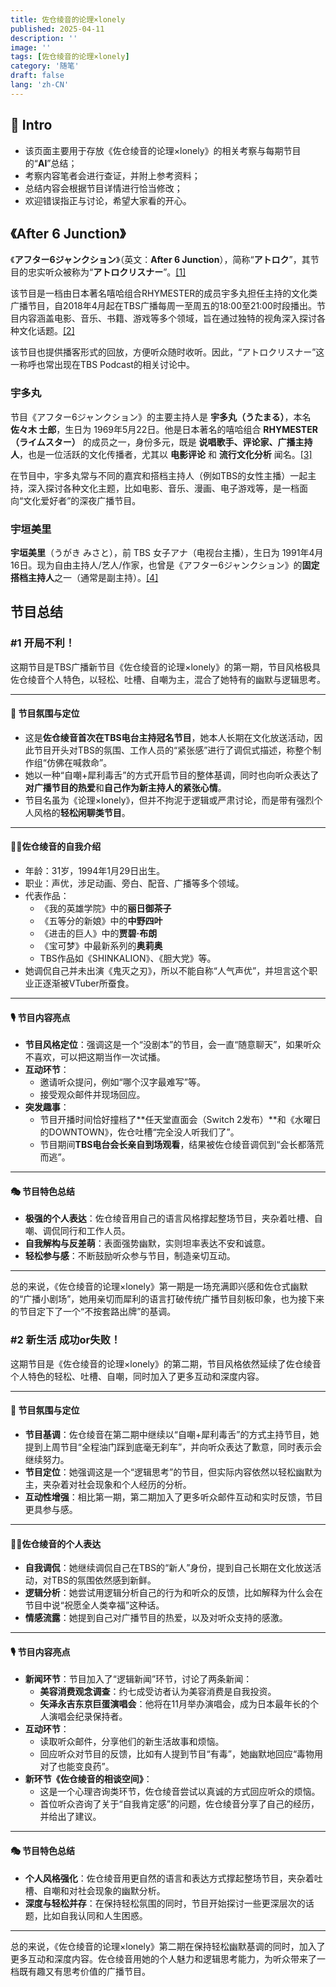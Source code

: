 ```yaml
---
title: 佐仓绫音的论理×lonely
published: 2025-04-11
description: ''
image: ''
tags: [佐仓绫音的论理×lonely]
category: '随笔'
draft: false 
lang: 'zh-CN'
---
```

## 🎈 Intro

* 该页面主要用于存放《佐仓绫音的论理×lonely》的相关考察与每期节目的“**AI**”总结；
* 考察内容笔者会进行查证，并附上参考资料；
* 总结内容会根据节目详情进行恰当修改；
* 欢迎错误指正与讨论，希望大家看的开心。

## 《After 6 Junction》

《**アフター6ジャンクション**》（英文：**After 6 Junction**），简称“**アトロク**”，其节目的忠实听众被称为“**アトロクリスナー**”。[\[1\]](https://popscene.jp/news/040498)

该节目是一档由日本著名嘻哈组合RHYMESTER的成员宇多丸担任主持的文化类广播节目，自2018年4月起在TBS广播每周一至周五的18:00至21:00时段播出。节目内容涵盖电影、音乐、书籍、游戏等多个领域，旨在通过独特的视角深入探讨各种文化话题。[\[2\]](https://threefivethree.hatenablog.jp/entry/2021/01/10/150240)

该节目也提供播客形式的回放，方便听众随时收听。因此，“アトロクリスナー”这一称呼也常出现在TBS Podcast的相关讨论中。

### 宇多丸

节目《アフター6ジャンクション》的主要主持人是 **宇多丸（うたまる）**，本名 **佐々木 士郎**，生日为 1969年5月22日。他是日本著名的嘻哈组合 **RHYMESTER（ライムスター）** 的成员之一，身份多元，既是 **说唱歌手、评论家、广播主持人**，也是一位活跃的文化传播者，尤其以 **电影评论** 和 **流行文化分析** 闻名。[\[3\]](https://ja.wikipedia.org/wiki/%E5%AE%87%E5%A4%9A%E4%B8%B8#%E3%83%A9%E3%82%B8%E3%82%AA)

在节目中，宇多丸常与不同的嘉宾和搭档主持人（例如TBS的女性主播）一起主持，深入探讨各种文化主题，比如电影、音乐、漫画、电子游戏等，是一档面向“文化爱好者”的深夜广播节目。

### 宇垣美里

**宇垣美里**（うがき みさと），前 TBS 女子アナ（电视台主播），生日为 1991年4月16日。现为自由主持人/艺人/作家，也曾是《アフター6ジャンクション》的**固定搭档主持人**之一（通常是副主持）。[\[4\]](https://ja.wikipedia.org/wiki/%E5%AE%87%E5%9E%A3%E7%BE%8E%E9%87%8C)

## 节目总结

### #1 开局不利！

这期节目是TBS广播新节目《佐仓绫音的论理×lonely》的第一期，节目风格极具佐仓绫音个人特色，以轻松、吐槽、自嘲为主，混合了她特有的幽默与逻辑思考。

---

#### 🌟 节目氛围与定位

* 这是**佐仓绫音首次在TBS电台主持冠名节目**，她本人长期在文化放送活动，因此节目开头对TBS的氛围、工作人员的“紧张感”进行了调侃式描述，称整个制作组“仿佛在喊救命”。
* 她以一种“自嘲+犀利毒舌”的方式开启节目的整体基调，同时也向听众表达了**对广播节目的热爱**和**自己作为新主持人的紧张心情**。
* 节目名虽为《论理×lonely》，但并不拘泥于逻辑或严肃讨论，而是带有强烈个人风格的**轻松闲聊类节目**。

---

#### 🧍‍♀️佐仓绫音的自我介绍

* 年龄：31岁，1994年1月29日出生。
* 职业：声优，涉足动画、旁白、配音、广播等多个领域。
* 代表作品：
  * 《我的英雄学院》中的**丽日御茶子**
  * 《五等分的新娘》中的**中野四叶**
  * 《进击的巨人》中的**贾碧·布朗**
  * 《宝可梦》中最新系列的**奥莉奥**
  * TBS作品如《SHINKALION》、《胆大党》等。
* 她调侃自己并未出演《鬼灭之刃》，所以不能自称“人气声优”，并坦言这个职业正逐渐被VTuber所蚕食。

---

#### 🎙 节目内容亮点

* **节目风格定位**：强调这是一个“没剧本”的节目，会一直“随意聊天”，如果听众不喜欢，可以把这期当作一次试播。
* **互动环节**：
  * 邀请听众提问，例如“哪个汉字最难写”等。
  * 接受观众邮件并现场回应。
* **突发趣事**：
  * 节目开播时间恰好撞档了\*\*任天堂直面会（Switch 2发布）\*\*和《水曜日的DOWNTOWN》，佐仓吐槽“完全没人听我们了”。
  * 节目期间**TBS电台会长亲自到场观看**，结果被佐仓绫音调侃到“会长都落荒而逃”。

---

#### 🎭 节目特色总结

* **极强的个人表达**：佐仓绫音用自己的语言风格撑起整场节目，夹杂着吐槽、自嘲、调侃同行和工作人员。
* **自我解构与反差萌**：表面强势幽默，实则坦率表达不安和诚意。
* **轻松参与感**：不断鼓励听众参与节目，制造亲切互动。

---

总的来说，《佐仓绫音的论理×lonely》第一期是一场充满即兴感和佐仓式幽默的“广播小剧场”，她用亲切而犀利的语言打破传统广播节目刻板印象，也为接下来的节目定下了一个“不按套路出牌”的基调。

### #2 新生活 成功or失败！

这期节目是《佐仓绫音的论理×lonely》的第二期，节目风格依然延续了佐仓绫音个人特色的轻松、吐槽、自嘲，同时加入了更多互动和深度内容。

---

#### 🌟 节目氛围与定位

* **节目基调**：佐仓绫音在第二期中继续以“自嘲+犀利毒舌”的方式主持节目，她提到上周节目“全程油门踩到底毫无刹车”，并向听众表达了歉意，同时表示会继续努力。
* **节目定位**：她强调这是一个“逻辑思考”的节目，但实际内容依然以轻松幽默为主，夹杂着对社会现象和个人经历的分析。
* **互动性增强**：相比第一期，第二期加入了更多听众邮件互动和实时反馈，节目更具参与感。

---

#### 🧍‍♀️佐仓绫音的个人表达

* **自我调侃**：她继续调侃自己在TBS的“新人”身份，提到自己长期在文化放送活动，对TBS的氛围依然感到新鲜。
* **逻辑分析**：她尝试用逻辑分析自己的行为和听众的反馈，比如解释为什么会在节目中说“祝愿全人类幸福”这种话。
* **情感流露**：她提到自己对广播节目的热爱，以及对听众支持的感激。

---

#### 🎙 节目内容亮点

* **新闻环节**：节目加入了“逻辑新闻”环节，讨论了两条新闻：
  * **美容消费观念调查**：约七成受访者认为美容消费是自我投资。
  * **矢泽永吉东京巨蛋演唱会**：他将在11月举办演唱会，成为日本最年长的个人演唱会纪录保持者。
* **互动环节**：
  * 读取听众邮件，分享他们的新生活故事和烦恼。
  * 回应听众对节目的反馈，比如有人提到节目“有毒”，她幽默地回应“毒物用对了也能变良药”。
* **新环节《佐仓绫音的相谈空间》**：
  * 这是一个心理咨询类环节，佐仓绫音尝试以真诚的方式回应听众的烦恼。
  * 首位听众咨询了关于“自我肯定感”的问题，佐仓绫音分享了自己的经历，并给出了建议。

---

#### 🎭 节目特色总结

* **个人风格强化**：佐仓绫音用更自然的语言和表达方式撑起整场节目，夹杂着吐槽、自嘲和对社会现象的幽默分析。
* **深度与轻松并存**：在保持轻松氛围的同时，节目开始探讨一些更深层次的话题，比如自我认同和人生困惑。

---

总的来说，《佐仓绫音的论理×lonely》第二期在保持轻松幽默基调的同时，加入了更多互动和深度内容。佐仓绫音用她的个人魅力和逻辑思考能力，为听众带来了一档既有趣又有思考价值的广播节目。
